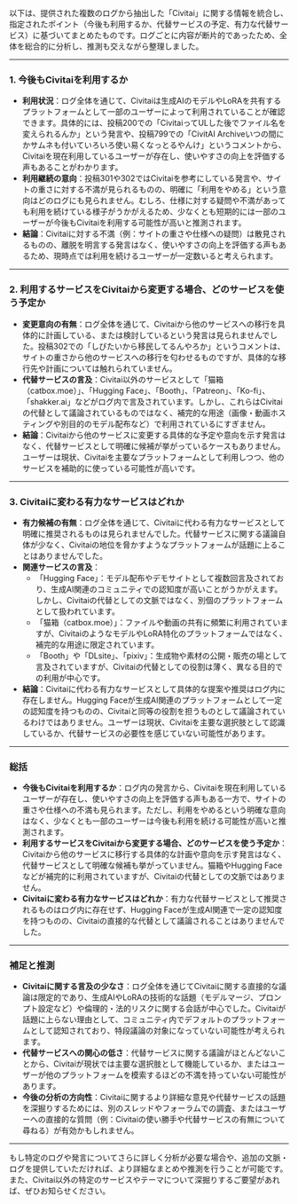 以下は、提供された複数のログから抽出した「Civitai」に関する情報を統合し、指定されたポイント（今後も利用するか、代替サービスの予定、有力な代替サービス）に基づいてまとめたものです。ログごとに内容が断片的であったため、全体を総合的に分析し、推測も交えながら整理しました。

---

### 1. 今後もCivitaiを利用するか
- **利用状況**：ログ全体を通じて、Civitaiは生成AIのモデルやLoRAを共有するプラットフォームとして一部のユーザーによって利用されていることが確認できます。具体的には、投稿200での「CivitaiってULした後でファイル名を変えられるんか」という発言や、投稿799での「CivitAI Archiveいつの間にかサムネも付いていろいろ使い易くなっとるやんけ」というコメントから、Civitaiを現在利用しているユーザーが存在し、使いやすさの向上を評価する声もあることがわかります。
- **利用継続の意向**：投稿301や302ではCivitaiを参考にしている発言や、サイトの重さに対する不満が見られるものの、明確に「利用をやめる」という意向はどのログにも見られません。むしろ、仕様に対する疑問や不満があっても利用を続けている様子がうかがえるため、少なくとも短期的には一部のユーザーが今後もCivitaiを利用する可能性が高いと推測されます。
- **結論**：Civitaiに対する不満（例：サイトの重さや仕様への疑問）は散見されるものの、離脱を明言する発言はなく、使いやすさの向上を評価する声もあるため、現時点では利用を続けるユーザーが一定数いると考えられます。

---

### 2. 利用するサービスをCivitaiから変更する場合、どのサービスを使う予定か
- **変更意向の有無**：ログ全体を通じて、Civitaiから他のサービスへの移行を具体的に計画している、または検討しているという発言は見られませんでした。投稿302での「しびたいから移民してるんやろか」というコメントは、サイトの重さから他のサービスへの移行を匂わせるものですが、具体的な移行先や計画については触れられていません。
- **代替サービスの言及**：Civitai以外のサービスとして「猫箱（catbox.moe）」、「Hugging Face」、「Booth」、「Patreon」、「Ko-fi」、「shakker.ai」などがログ内で言及されています。しかし、これらはCivitaiの代替として議論されているものではなく、補完的な用途（画像・動画ホスティングや別目的のモデル配布など）で利用されているにすぎません。
- **結論**：Civitaiから他のサービスに変更する具体的な予定や意向を示す発言はなく、代替サービスとして明確に候補が挙がっているケースもありません。ユーザーは現状、Civitaiを主要なプラットフォームとして利用しつつ、他のサービスを補助的に使っている可能性が高いです。

---

### 3. Civitaiに変わる有力なサービスはどれか
- **有力候補の有無**：ログ全体を通じて、Civitaiに代わる有力なサービスとして明確に推奨されるものは見られませんでした。代替サービスに関する議論自体が少なく、Civitaiの地位を脅かすようなプラットフォームが話題に上ることはありませんでした。
- **関連サービスの言及**：
  - 「Hugging Face」：モデル配布やデモサイトとして複数回言及されており、生成AI関連のコミュニティでの認知度が高いことがうかがえます。しかし、Civitaiの代替としての文脈ではなく、別個のプラットフォームとして扱われています。
  - 「猫箱（catbox.moe）」：ファイルや動画の共有に頻繁に利用されていますが、CivitaiのようなモデルやLoRA特化のプラットフォームではなく、補完的な用途に限定されています。
  - 「Booth」や「DLsite」、「pixiv」：生成物や素材の公開・販売の場として言及されていますが、Civitaiの代替としての役割は薄く、異なる目的での利用が中心です。
- **結論**：Civitaiに代わる有力なサービスとして具体的な提案や推奨はログ内に存在しません。Hugging Faceが生成AI関連のプラットフォームとして一定の認知度を持つものの、Civitaiと同等の役割を担うものとして議論されているわけではありません。ユーザーは現状、Civitaiを主要な選択肢として認識しているか、代替サービスの必要性を感じていない可能性があります。

---

### 総括
- **今後もCivitaiを利用するか**：ログ内の発言から、Civitaiを現在利用しているユーザーが存在し、使いやすさの向上を評価する声もある一方で、サイトの重さや仕様への不満も見られます。ただし、利用をやめるという明確な意向はなく、少なくとも一部のユーザーは今後も利用を続ける可能性が高いと推測されます。
- **利用するサービスをCivitaiから変更する場合、どのサービスを使う予定か**：Civitaiから他のサービスに移行する具体的な計画や意向を示す発言はなく、代替サービスとして明確な候補も挙がっていません。猫箱やHugging Faceなどが補完的に利用されていますが、Civitaiの代替としての文脈ではありません。
- **Civitaiに変わる有力なサービスはどれか**：有力な代替サービスとして推奨されるものはログ内に存在せず、Hugging Faceが生成AI関連で一定の認知度を持つものの、Civitaiの直接的な代替として議論されることはありませんでした。

---

### 補足と推測
- **Civitaiに関する言及の少なさ**：ログ全体を通じてCivitaiに関する直接的な議論は限定的であり、生成AIやLoRAの技術的な話題（モデルマージ、プロンプト設定など）や倫理的・法的リスクに関する会話が中心でした。Civitaiが話題に上らない理由として、コミュニティ内でデフォルトのプラットフォームとして認知されており、特段議論の対象になっていない可能性が考えられます。
- **代替サービスへの関心の低さ**：代替サービスに関する議論がほとんどないことから、Civitaiが現状では主要な選択肢として機能しているか、またはユーザーが他のプラットフォームを模索するほどの不満を持っていない可能性があります。
- **今後の分析の方向性**：Civitaiに関するより詳細な意見や代替サービスの話題を深掘りするためには、別のスレッドやフォーラムでの調査、またはユーザーへの直接的な質問（例：Civitaiの使い勝手や代替サービスの有無について尋ねる）が有効かもしれません。

---

もし特定のログや発言についてさらに詳しく分析が必要な場合や、追加の文脈・ログを提供していただければ、より詳細なまとめや推測を行うことが可能です。また、Civitai以外の特定のサービスやテーマについて深掘りするご要望があれば、ぜひお知らせください。